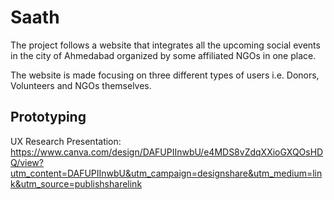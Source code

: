 # Saath

The project follows a website that integrates all the upcoming social events in the city of Ahmedabad organized by some affiliated NGOs in one place.

The website is made focusing on three different types of users i.e. Donors, Volunteers and NGOs themselves.

## Prototyping

UX Research Presentation: https://www.canva.com/design/DAFUPIInwbU/e4MDS8vZdqXXioGXQOsHDQ/view?utm_content=DAFUPIInwbU&utm_campaign=designshare&utm_medium=link&utm_source=publishsharelink

